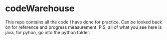 # codeWarehouse
This repo contains all the code I have done for practice. Can be looked back on for reference and progress measurement.
P.S, all of what you see here is java, for pyhon, go into the python folder.

